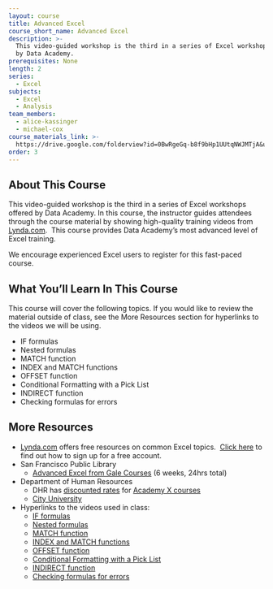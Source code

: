 ```yaml
---
layout: course
title: Advanced Excel
course_short_name: Advanced Excel
description: >-
  This video-guided workshop is the third in a series of Excel workshops offered
  by Data Academy.
prerequisites: None
length: 2
series:
  - Excel
subjects:
  - Excel
  - Analysis
team_members:
  - alice-kassinger
  - michael-cox
course_materials_link: >-
  https://drive.google.com/folderview?id=0BwRgeGq-b8f9bHp1UUtqNWJMTjA&usp=sharing
order: 3
---
```


## About This Course

This video-guided workshop is the third in a series of Excel workshops offered by Data Academy. In this course, the instructor guides attendees through the course material by showing high-quality training videos from [Lynda.com](https://drive.google.com/file/d/0BwRgeGq-b8f9eVNXQU9BNEJJVHc/view?usp=sharing).  This course provides Data Academy’s most advanced level of Excel training.

We encourage experienced Excel users to register for this fast-paced course.

## What You’ll Learn In This Course

This course will cover the following topics. If you would like to review the material outside of class, see the More Resources section for hyperlinks to the videos we will be using.

* IF formulas
* Nested formulas
* MATCH function
* INDEX and MATCH functions
* OFFSET function
* Conditional Formatting with a Pick List
* INDIRECT function
* Checking formulas for errors

## More Resources

* [Lynda.com](https://www.lynda.com/) offers free resources on common Excel topics.  [Click here](https://drive.google.com/file/d/0BwRgeGq-b8f9eVNXQU9BNEJJVHc/view?usp=sharing) to find out how to sign up for a free account.
* San Francisco Public Library
  * [Advanced Excel from Gale Courses](https://education.gale.com/l-sfpl/SearchResults.aspx?SearchTerms=Advanced+Excel) (6 weeks, 24hrs total)
* Department of Human Resources
  * DHR has [discounted rates](http://sfdhr.org/sites/default/files/FileCenter/Documents/20647-CCSF%20Rates%20-%20June%2012%202014.pdf) for [Academy X courses](https://www.academyx.com/schedule/san_francisco/)
  * [City University](http://sfdhr.org/city-university)
* Hyperlinks to the videos used in class:
  * [IF formulas](https://www.lynda.com/Excel-tutorials/logical-tests/431188/463312-4.html)
  * [Nested formulas](https://www.lynda.com/Excel-tutorials/Expanding-nested-statements/431188/463313-4.html)
  * [MATCH function](https://www.lynda.com/Excel-tutorials/Locating-data-MATCH-function/431188/463322-4.html)
  * [INDEX and MATCH functions](https://www.lynda.com/Excel-tutorials/Using-MATCH-INDEX-functions-together/431188/463324-4.html)
  * [OFFSET function](https://www.lynda.com/Excel-tutorials/Use-OFFSET-function-tabulating-moving-data/363001/511305-4.html)
  * [Conditional Formatting with a Pick List](https://www.lynda.com/Excel-tutorials/Creating-Variable-Conditional-Formatting-Rules/363001/447337-4.html)
  * [INDIRECT function](https://www.lynda.com/Excel-tutorials/Returning-references-INDIRECT-function/431188/463362-4.html)
  * [Checking formulas for errors](https://www.lynda.com/Excel-tutorials/Debugging-formulas-F9-key/431188/463300-4.html)